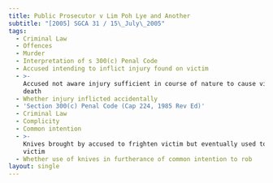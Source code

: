 ```yaml
---
title: Public Prosecutor v Lim Poh Lye and Another
subtitle: "[2005] SGCA 31 / 15\_July\_2005"
tags:
  - Criminal Law
  - Offences
  - Murder
  - Interpretation of s 300(c) Penal Code
  - Accused intending to inflict injury found on victim
  - >-
    Accused not aware injury sufficient in course of nature to cause victim\'s
    death
  - Whether injury inflicted accidentally
  - 'Section 300(c) Penal Code (Cap 224, 1985 Rev Ed)'
  - Criminal Law
  - Complicity
  - Common intention
  - >-
    Knives brought by accused to frighten victim but eventually used to injure
    victim
  - Whether use of knives in furtherance of common intention to rob
layout: single
---
```


